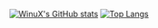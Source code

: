 [![WinuX's GitHub stats](https://github-readme-stats.vercel.app/api?username=xwinux)](https://github.com/anuraghazra/github-readme-stats)
[![Top Langs](https://github-readme-stats.vercel.app/api/top-langs/?username=xwinux)](https://github.com/anuraghazra/github-readme-stats)
